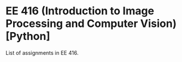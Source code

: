 # EE 416 (Introduction to Image Processing and Computer Vision) [Python]
List of assignments in EE 416.
